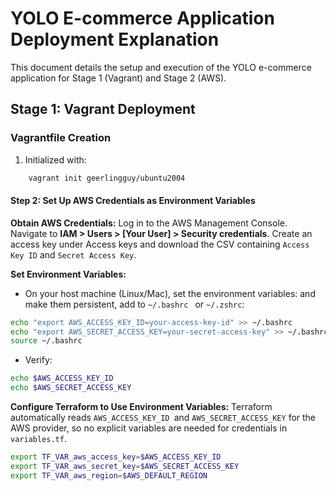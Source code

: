 # YOLO E-commerce Application Deployment Explanation

This document details the setup and execution of the YOLO e-commerce application for Stage 1 (Vagrant) and Stage 2 (AWS).

## Stage 1: Vagrant Deployment

### Vagrantfile Creation
1. Initialized with:
```bash
    vagrant init geerlingguy/ubuntu2004
```



#### Step 2: Set Up AWS Credentials as Environment Variables
**Obtain AWS Credentials:**
Log in to the AWS Management Console.
Navigate to **IAM > Users > [Your User] > Security credentials**.
Create an access key under Access keys and download the CSV containing ```Access Key ID``` and ```Secret Access Key```.


**Set Environment Variables:**
- On your host machine (Linux/Mac), set the environment variables:
and make them persistent, add to ```~/.bashrc ``` or ```~/.zshrc```:

```bash
echo "export AWS_ACCESS_KEY_ID=your-access-key-id" >> ~/.bashrc
echo "export AWS_SECRET_ACCESS_KEY=your-secret-access-key" >> ~/.bashrc
source ~/.bashrc
```
- Verify:
```bash
echo $AWS_ACCESS_KEY_ID
echo $AWS_SECRET_ACCESS_KEY
```

**Configure Terraform to Use Environment Variables:**
Terraform automatically reads ```AWS_ACCESS_KEY_ID ```and ```AWS_SECRET_ACCESS_KEY``` for the AWS provider, so no explicit variables are needed for credentials in ```variables.tf```.

```bash
export TF_VAR_aws_access_key=$AWS_ACCESS_KEY_ID
export TF_VAR_aws_secret_key=$AWS_SECRET_ACCESS_KEY
export TF_VAR_aws_region=$AWS_DEFAULT_REGION

```
